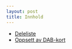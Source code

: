 ```yaml
---
layout: post
title: Innhold
---
```


- [Deleliste](/deleliste.html)
- [Oppsett av DAB-kort](/dab-kort-oppsett.html)